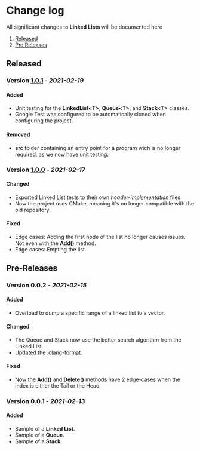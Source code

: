 # Change log

All significant changes to **Linked Lists** will be documented here

1. [Released](#Released)
1. [Pre Releases](#Pre-Releases)

## Released

### Version [1.0.1](https://github.com/nico-castell/Linked-List/releases/tag/1.0.1) - *2021-02-19*
#### Added
- Unit testing for the **LinkedList\<T\>**, **Queue\<T\>**, and **Stack\<T\>** classes.
- Google Test was configured to be automatically cloned when configuring the project.

#### Removed
- **src** folder containing an entry point for a program wich is no longer required, as we now have unit testing.

### Version [1.0.0](https://github.com/nico-castell/Linked-List/releases/tag/1.0.0) - *2021-02-17*
#### Changed
- Exported Linked List tests to their own *header-implementation* files.
- Now the project uses CMake, meaning it's no longer compatible with the old repository.

#### Fixed
- Edge cases: Adding the first node of the list no longer causes issues. Not even with the **Add()** method.
- Edge cases: Empting the list.

## Pre-Releases

### Version 0.0.2 - *2021-02-15*
#### Added
- Overload to dump a specific range of a linked list to a vector.

#### Changed
- The Queue and Stack now use the better search algorithm from the Linked List.
- Updated the [.clang-format](.clang-format).

#### Fixed
- Now the **Add()** and **Delete()** methods have 2 edge-cases when the index is either the Tail or the Head.

### Version 0.0.1 - *2021-02-13*
#### Added
- Sample of a **Linked List**.
- Sample of a **Queue**.
- Sample of a **Stack**.
